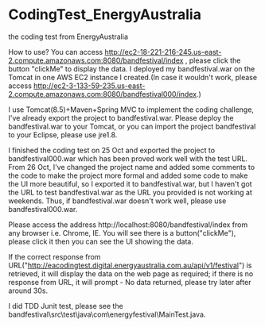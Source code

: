 # CodingTest_EnergyAustralia
the coding test from EnergyAustralia

How to use?
You can access http://ec2-18-221-216-245.us-east-2.compute.amazonaws.com:8080/bandfestival/index , please click the button "clickMe" to display the data. I deployed my bandfestival.war on the Tomcat in one AWS EC2 instance I created.(In case it wouldn't work, please  access
http://ec2-3-133-59-235.us-east-2.compute.amazonaws.com:8080/bandfestival000/index.)


I use Tomcat(8.5)+Maven+Spring MVC to implement the coding challenge, I've already export the project to bandfestival.war. Please deploy the bandfestival.war to your Tomcat, or you can import  the project bandfestival to your Eclipse, please use jre1.8. 

I finished the coding test on 25 Oct and exported the project to bandfestival000.war which has been proved work well with the test URL. From 26 Oct, I've changed the project name and added some comments to the code to make the project more formal and added some code to make the UI more beautiful, so I exported it to bandfestival.war, but I  haven't got the URL to test bandfestival.war as the URL you provided is not working at weekends. Thus, if bandfestival.war doesn't work well, please use bandfestival000.war. 

Please access the address http://localhost:8080/bandfestival/index from any browser i.e. Chrome, IE. You will see there is a button("clickMe"), please click it then you can see the UI showing the data.

If the correct response from URL("http://eacodingtest.digital.energyaustralia.com.au/api/v1/festival") is retrieved, it will display the data on the web page as required; if there is no response from URL, it will prompt - No data returned, please try later after around 30s.

I did TDD Junit test, please see the bandfestival\src\test\java\com\energyfestival\MainTest.java.

